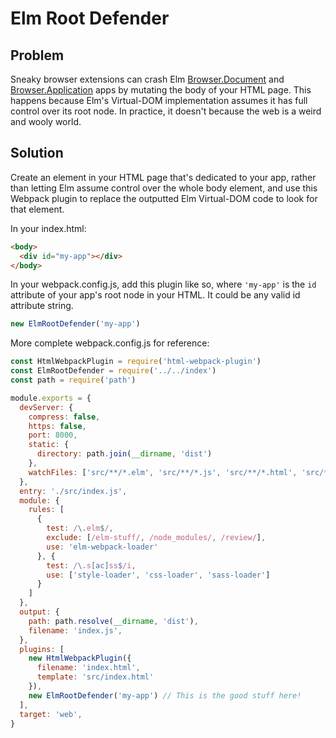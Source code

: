 # Elm Root Defender

## Problem

Sneaky browser extensions can crash Elm [Browser.Document](https://package.elm-lang.org/packages/elm/browser/latest/Browser#document) and [Browser.Application](https://package.elm-lang.org/packages/elm/browser/latest/Browser#application) apps by mutating the body of your HTML page.  This happens because Elm's Virtual-DOM implementation assumes it has full control over its root node.  In practice, it doesn't because the web is a weird and wooly world.

## Solution

Create an element in your HTML page that's dedicated to your app, rather than letting Elm assume control over the whole body element, and use this Webpack plugin to replace the outputted Elm Virtual-DOM code to look for that element.

In your index.html:

```html
<body>
  <div id="my-app"></div>
</body>
```

In your webpack.config.js, add this plugin like so, where `'my-app'` is the `id` attribute of your app's root node in your HTML.  It could be any valid id attribute string.

```js
new ElmRootDefender('my-app')
```

More complete webpack.config.js for reference:

```js
const HtmlWebpackPlugin = require('html-webpack-plugin')
const ElmRootDefender = require('../../index')
const path = require('path')

module.exports = {
  devServer: {
    compress: false,
    https: false,
    port: 8000,
    static: {
      directory: path.join(__dirname, 'dist')
    },
    watchFiles: ['src/**/*.elm', 'src/**/*.js', 'src/**/*.html', 'src/**/*.css']
  },
  entry: './src/index.js',
  module: {
    rules: [
      {
        test: /\.elm$/,
        exclude: [/elm-stuff/, /node_modules/, /review/],
        use: 'elm-webpack-loader'
      }, {
        test: /\.s[ac]ss$/i,
        use: ['style-loader', 'css-loader', 'sass-loader']
      }
    ]
  },
  output: {
    path: path.resolve(__dirname, 'dist'),
    filename: 'index.js',
  },
  plugins: [
    new HtmlWebpackPlugin({
      filename: 'index.html',
      template: 'src/index.html'
    }),
    new ElmRootDefender('my-app') // This is the good stuff here!
  ],
  target: 'web',
}
```